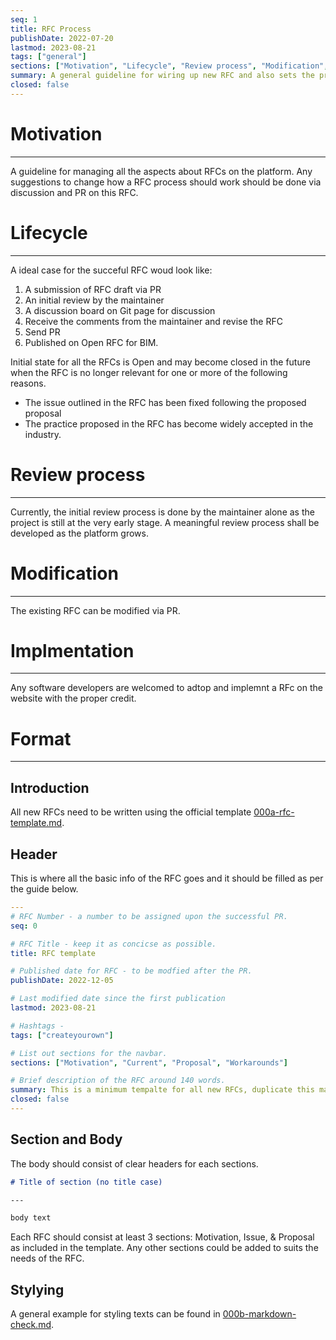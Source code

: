 ```yaml
---
seq: 1
title: RFC Process
publishDate: 2022-07-20 
lastmod: 2023-08-21 
tags: ["general"]
sections: ["Motivation", "Lifecycle", "Review process", "Modification", "Format"]
summary: A general guideline for wiring up new RFC and also sets the process from initiatination to the acceptance of a new RFC on the platform as well as its lifecycle.
closed: false 
---
```


# Motivation

---

A guideline for managing all the aspects about RFCs on the platform. Any
suggestions to change how a RFC process should work should be done via
discussion and PR on this RFC.

# Lifecycle

---

A ideal case for the succeful RFC woud look like:

1. A submission of RFC draft via PR
2. An initial review by the maintainer
3. A discussion board on Git page for discussion
4. Receive the comments from the maintainer and revise the RFC
5. Send PR
6. Published on Open RFC for BIM.

Initial state for all the RFCs is Open and may become closed in the future when
the RFC is no longer relevant for one or more of the following reasons.

- The issue outlined in the RFC has been fixed following the proposed proposal
- The practice proposed in the RFC has become widely accepted in the industry.

# Review process

---

Currently, the initial review process is done by the maintainer alone as the
project is still at the very early stage. A meaningful review process shall be
developed as the platform grows.

# Modification

---

The existing RFC can be modified via PR.

# Implmentation

---

Any software developers are welcomed to adtop and implemnt a RFc on the website
with the proper credit.

# Format

---

## Introduction

All new RFCs need to be written using the official template
[000a-rfc-template.md](https:link-to-git-pageoftemplate).

## Header

This is where all the basic info of the RFC goes and it should be filled as per
the guide below.

```yaml
---
# RFC Number - a number to be assigned upon the successful PR.
seq: 0 

# RFC Title - keep it as concicse as possible.
title: RFC template

# Published date for RFC - to be modfied after the PR.
publishDate: 2022-12-05

# Last modified date since the first publication 
lastmod: 2023-08-21 

# Hashtags - 
tags: ["createyourown"]

# List out sections for the navbar.
sections: ["Motivation", "Current", "Proposal", "Workarounds"]

# Brief description of the RFC around 140 words.
summary: This is a minimum tempalte for all new RFCs, duplicate this markdown file (.md) to start writing up your RFC!
closed: false 
---
```

## Section and Body

The body should consist of clear headers for each sections.

```markdown
# Title of section (no title case)

---

body text
```

Each RFC should consist at least 3 sections: Motivation, Issue, & Proposal as
included in the template. Any other sections could be added to suits the needs
of the RFC.

## Stylying

A general example for styling texts can be found in
[000b-markdown-check.md](/rfc/000b-markdown-check//linktogithubpage...).

